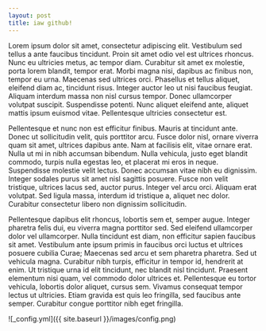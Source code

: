 ```yaml
---
layout: post
title: iaw github!
---
```


Lorem ipsum dolor sit amet, consectetur adipiscing elit. Vestibulum sed tellus a ante faucibus tincidunt. Proin sit amet odio vel est ultrices rhoncus. Nunc eu ultricies metus, ac tempor diam. Curabitur sit amet ex molestie, porta lorem blandit, tempor erat. Morbi magna nisi, dapibus ac finibus non, tempor eu urna. Maecenas sed ultrices orci. Phasellus et tellus aliquet, eleifend diam ac, tincidunt risus. Integer auctor leo ut nisi faucibus feugiat. Aliquam interdum massa non nisl cursus tempor. Donec ullamcorper volutpat suscipit. Suspendisse potenti. Nunc aliquet eleifend ante, aliquet mattis ipsum euismod vitae. Pellentesque ultricies consectetur est.

Pellentesque et nunc non est efficitur finibus. Mauris at tincidunt ante. Donec ut sollicitudin velit, quis porttitor arcu. Fusce dolor nisl, ornare viverra quam sit amet, ultrices dapibus ante. Nam at facilisis elit, vitae ornare erat. Nulla ut mi in nibh accumsan bibendum. Nulla vehicula, justo eget blandit commodo, turpis nulla egestas leo, et placerat mi eros in neque. Suspendisse molestie velit lectus. Donec accumsan vitae nibh eu dignissim. Integer sodales purus sit amet nisl sagittis posuere. Fusce non velit tristique, ultrices lacus sed, auctor purus. Integer vel arcu orci. Aliquam erat volutpat. Sed ligula massa, interdum id tristique a, aliquet nec dolor. Curabitur consectetur libero non dignissim sollicitudin.

Pellentesque dapibus elit rhoncus, lobortis sem et, semper augue. Integer pharetra felis dui, eu viverra magna porttitor sed. Sed eleifend ullamcorper dolor vel ullamcorper. Nulla tincidunt est diam, non efficitur sapien faucibus sit amet. Vestibulum ante ipsum primis in faucibus orci luctus et ultrices posuere cubilia Curae; Maecenas sed arcu et sem pharetra pharetra. Sed ut vehicula magna. Curabitur nibh turpis, efficitur in tempor id, hendrerit at enim. Ut tristique urna id elit tincidunt, nec blandit nisl tincidunt. Praesent elementum nisi quam, vel commodo dolor ultrices et. Pellentesque eu tortor vehicula, lobortis dolor aliquet, cursus sem. Vivamus consequat tempor lectus ut ultricies. Etiam gravida est quis leo fringilla, sed faucibus ante semper. Curabitur congue porttitor nibh eget fringilla.

![_config.yml]({{ site.baseurl }}/images/config.png)
